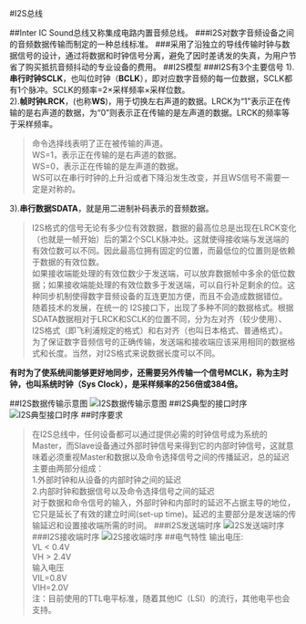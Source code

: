 #I2S总线

##Inter IC Sound总线又称集成电路内置音频总线。
###I2S对数字音频设备之间的音频数据传输而制定的一种总线标准。
###采用了沿独立的导线传输时钟与数据信号的设计，通过将数据和时钟信号分离，避免了因时差诱发的失真，为用户节省了购买抵抗音频抖动的专业设备的费用。
##I2S模型
###I2S有3个主要信号
1).**串行时钟SCLK**，也叫位时钟（**BCLK**），即对应数字音频的每一位数据，SCLK都有1个脉冲。SCLK的频率=2×采样频率×采样位数。  
2).**帧时钟LRCK**，(也称**WS**)，用于切换左右声道的数据。LRCK为“1”表示正在传输的是右声道的数据，为“0”则表示正在传输的是左声道的数据。LRCK的频率等于采样频率。  
> 命令选择线表明了正在被传输的声道。  
WS=1，表示正在传输的是右声道的数据。  
WS=0，表示正在传输的是左声道的数据。  
WS可以在串行时钟的上升沿或者下降沿发生改变，并且WS信号不需要一定是对称的。    

3).**串行数据SDATA**，就是用二进制补码表示的音频数据。
  
> I2S格式的信号无论有多少位有效数据，数据的最高位总是出现在LRCK变化（也就是一帧开始）后的第2个SCLK脉冲处。这就使得接收端与发送端的有效位数可以不同。因此最高位拥有固定的位置，而最低位的位置则是依赖于数据的有效位数。  
> 如果接收端能处理的有效位数少于发送端，可以放弃数据帧中多余的低位数据；如果接收端能处理的有效位数多于发送端，可以自行补足剩余的位。这种同步机制使得数字音频设备的互连更加方便，而且不会造成数据错位。  
> 随着技术的发展，在统一的 I2S接口下，出现了多种不同的数据格式。根据SDATA数据相对于LRCK和SCLK的位置不同，分为左对齐（较少使用）、I2S格式（即飞利浦规定的格式）和右对齐（也叫日本格式、普通格式）。  
> 为了保证数字音频信号的正确传输，发送端和接收端应该采用相同的数据格式和长度。当然，对I2S格式来说数据长度可以不同。      

**有时为了使系统间能够更好地同步，还需要另外传输一个信号MCLK，称为主时钟，也叫系统时钟（Sys Clock），是采样频率的256倍或384倍。** 

##I2S数据传输示意图
 ![I2S数据传输示意图](http://hi.csdn.net/attachment/201110/31/0_1320070192gDzi.gif) 
##I2S典型的接口时序 
![I2S典型接口时序](http://hi.csdn.net/attachment/201110/30/0_1319990269BHHM.gif)
##时序要求
> 在I2S总线中，任何设备都可以通过提供必需的时钟信号成为系统的Master，而Slave设备通过外部时钟信号来得到它的内部时钟信号，这就意味着必须重视Master和数据以及命令选择信号之间的传播延迟，总的延迟主要由两部分组成：  
> 	1.外部时钟和从设备的内部时钟之间的延迟  
> 	2.内部时钟和数据信号以及命令选择信号之间的延迟  
> 对于数据和命令信号的输入，外部时钟和内部时的延迟不占据主导的地位，它只是延长了有效的建立时间(set-up time)。延迟的主要部分是发送端的传输延迟和设置接收端所需的时间。
###I2S发送端时序
![I2S发送端时序](http://hi.csdn.net/attachment/201110/31/0_132007437635tl.gif)
###I2S接收端时序
![I2S接收端时序](http://hi.csdn.net/attachment/201110/31/0_132007442529nX.gif)
##电气特性
> 输出电压:  
        VL < 0.4V       
        VH > 2.4V   
输入电压  
        VIL=0.8V      
        VIH=2.0V    
注：目前使用的TTL电平标准，随着其他IC（LSI）的流行，其他电平也会支持。 